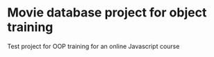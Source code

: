 # Movie database project for object training
Test project for OOP training for an online Javascript course